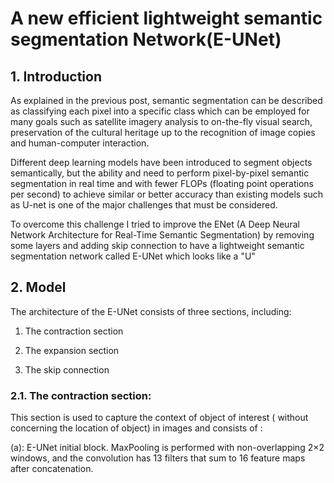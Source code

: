 

# A new efficient lightweight semantic segmentation Network(E-UNet)

## 1. Introduction

As explained in the previous post, semantic segmentation can be described as classifying each pixel into a specific class which can be employed for many goals such as satellite imagery analysis to on-the-fly visual search, preservation of the cultural heritage up to the recognition of image copies and human-computer interaction.

Different deep learning models have been introduced to segment objects semantically, but the ability and need to perform pixel-by-pixel semantic segmentation in real time and with fewer FLOPs (floating point operations per second) to achieve similar or better accuracy than existing models such as U-net is one of the major challenges that must be considered.

To overcome this challenge I tried to improve the ENet (A Deep Neural Network Architecture for Real-Time Semantic Segmentation) by removing some layers and adding skip connection to have a lightweight semantic segmentation network called E-UNet which looks like a "U"

## 2. Model
The architecture of the E-UNet consists of three sections, including:

 1. The contraction section
 
 2. The expansion section
 
 3. The skip connection
 
### 2.1. The contraction section:

This section is used to capture the context of object of interest ( without concerning the location of object) in images and consists of :

(a): E-UNet initial block. MaxPooling is performed with non-overlapping 2×2 windows, and the convolution has 13 filters that sum to 16 feature maps after concatenation.
